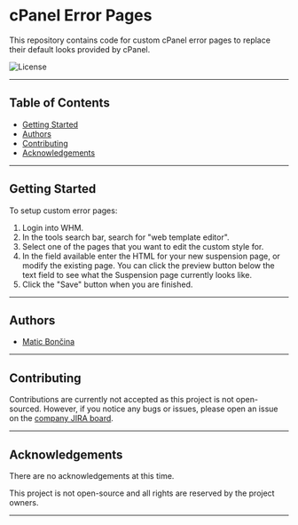 # cPanel Error Pages

This repository contains code for custom cPanel error pages to replace their default looks provided by cPanel.

![License](https://img.shields.io/badge/license-closed%20source-red)

***

## Table of Contents

*   [Getting Started](#getting-started)
*   [Authors](#authors)
*   [Contributing](#contributing)
*   [Acknowledgements](#acknowledgements)

***

## Getting Started

To setup custom error pages:

1.  Login into WHM.
2.  In the tools search bar, search for "web template editor".
3.  Select one of the pages that you want to edit the custom style for.
4.  In the field available enter the HTML for your new suspension page, or modify the existing page. You can click the preview button below the text field to see what the Suspension page currently looks like.
5.  Click the "Save" button when you are finished.

***

## Authors

*   [Matic Bončina](https://github.com/maticboncina)

***

## Contributing

Contributions are currently not accepted as this project is not open-sourced. However, if you notice any bugs or issues, please open an issue on the [company JIRA board](https://jira.spyingonyour.webcam).

***

## Acknowledgements

There are no acknowledgements at this time.

This project is not open-source and all rights are reserved by the project owners.

***
